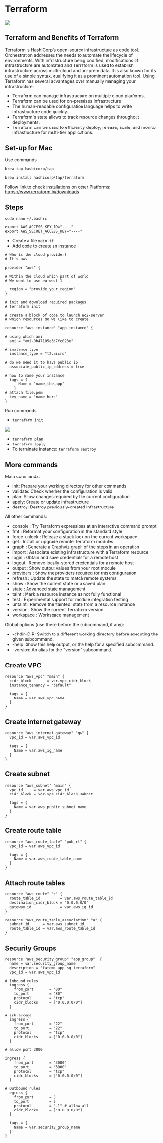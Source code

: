 # Terraform

![](img/Screenshot%202022-09-08%20at%2013.50.26.png)

## Terraform and Benefits of Terraform

Terraform is HashiCorp's open-source infrastructure as code tool. Orchestration addresses the needs to automate the lifecycle of environments. With infrastructure being codified, modifications of infrastructure are automated and Terraform is used to establish infrastructure across multi-cloud and on-prem data. It is also known for its use of a simple syntax, qualifying it as a prominent automation tool. Using Terraform has several advantages over manually managing your infrastructure:

- Terraform can manage infrastructure on multiple cloud platforms.
- Terraform can be used for on-premises infrastructure
- The human-readable configuration language helps to write infrastructure code quickly.
- Terraform's state allows to track resource changes throughout deployments.
- Terraform can be used to efficiently deploy, release, scale, and monitor infrastructure for multi-tier applications.

## Set-up for Mac

Use commands

`brew tap hashicorp/tap`

`brew install hashicorp/tap/terraform`

Follow link to check installations on other Platforms: https://www.terraform.io/downloads

## Steps

`sudo nano ~/.bashrc`

```
export AWS_ACCESS_KEY_ID="----"
export AWS_SECRET_ACCESS_KEY="----"
```

- Create a file `main.tf`
- Add code to create an instance

```t
# Who is the cloud provider?
# It's aws

provider "aws" {

# Within the cloud which part of world
# We want to use eu-west-1

  region = "provide_your_region"
}

# init and download required packages
# terraform init

# create a block of code to launch ec2-server
# which resources do we like to create

resource "aws_instance" "app_instance" {

# using which ami
  ami = "ami-0b47105e3d7fc023e"

# instance type
  instance_type = "t2.micro"

# do we need it to have public ip
  associate_public_ip_address = true

# how to name your instance
  tags = {
      Name = "name_the_app"
    }
# attach file.pem
  key_name = "name_here"
}

```

Run commands

- `terraform init`

![](img/Screenshot%202022-09-08%20at%2011.40.28.png)

- `terraform plan`
- `terraform apply`
- To terminate instance: `terraform destroy`

## More commands

Main commands:

- init: Prepare your working directory for other commands
- validate: Check whether the configuration is valid
- plan: Show changes required by the current configuration
- apply: Create or update infrastructure
- destroy: Destroy previously-created infrastructure

All other commands:

- console : Try Terraform expressions at an interactive command prompt
- fmt : Reformat your configuration in the standard style
- force-unlock : Release a stuck lock on the current workspace
- get : Install or upgrade remote Terraform modules
- graph : Generate a Graphviz graph of the steps in an operation
- import : Associate existing infrastructure with a Terraform resource
- login : Obtain and save credentials for a remote host
- logout : Remove locally-stored credentials for a remote host
- output : Show output values from your root module
- providers : Show the providers required for this configuration
- refresh : Update the state to match remote systems
- show : Show the current state or a saved plan
- state : Advanced state management
- taint : Mark a resource instance as not fully functional
- test : Experimental support for module integration testing
- untaint : Remove the 'tainted' state from a resource instance
- version : Show the current Terraform version
- workspace : Workspace management

Global options (use these before the subcommand, if any):

- -chdir=DIR: Switch to a different working directory before executing the
  given subcommand.
- -help: Show this help output, or the help for a specified subcommand.
- -version: An alias for the "version" subcommand.

## Create VPC

```t
resource "aws_vpc" "main" {
  cidr_block       = var.vpc_cidr_block
  instance_tenancy = "default"

  tags = {
    Name = var.aws_vpc_name
  }
}
```

## Create internet gateway

```t
resource "aws_internet_gateway" "gw" {
  vpc_id = var.aws_vpc_id

  tags = {
    Name = var.aws_ig_name
  }
}
```

## Create subnet

```t
resource "aws_subnet" "main" {
  vpc_id     = var.aws_vpc_id
  cidr_block = var.vpc_cidr_block_subnet

  tags = {
    Name = var.aws_public_subnet_name
  }
}
```

## Create route table

```t
resource "aws_route_table" "pub_rt" {
  vpc_id = var.aws_vpc_id

  tags = {
    Name = var.aws_route_table_name
  }
}
```

## Attach route tables

```t
resource "aws_route" "r" {
  route_table_id         = var.aws_route_table_id
  destination_cidr_block = "0.0.0.0/0"
  gateway_id             = var.aws_ig_id
}

resource "aws_route_table_association" "a" {
  subnet_id      = var.aws_subnet_id
  route_table_id = var.aws_route_table_id
}
```

## Security Groups

```t
resource "aws_security_group" "app_group"  {
  name = var.security_group_name
  description = "fatema_app_sg_terraform"
  vpc_id = var.aws_vpc_id

# Inbound rules
  ingress {
    from_port       = "80"
    to_port         = "80"
    protocol        = "tcp"
    cidr_blocks     = ["0.0.0.0/0"]
  }

# ssh access
  ingress {
    from_port       = "22"
    to_port         = "22"
    protocol        = "tcp"
    cidr_blocks     = ["0.0.0.0/0"]
  }

# allow port 3000

ingress {
    from_port       = "3000"
    to_port         = "3000"
    protocol        = "tcp"
    cidr_blocks     = ["0.0.0.0/0"]
  }

# Outbound rules
  egress {
    from_port       = 0
    to_port         = 0
    protocol        = "-1" # allow all
    cidr_blocks     = ["0.0.0.0/0"]
  }

  tags = {
    Name = var.security_group_name
  }
}
```
